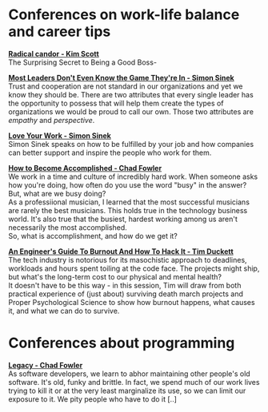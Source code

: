 # Conferences on work-life balance and career tips

**[Radical candor - Kim Scott](https://youtu.be/MIh_992Nfes)**  
The Surprising Secret to Being a Good Boss-

**[Most Leaders Don't Even Know the Game They're In - Simon Sinek](https://youtu.be/RyTQ5-SQYTo)**  
Trust and cooperation are not standard in our organizations and yet we know they should be. There are two attributes that every single leader has the opportunity to possess that will help them create the types of organizations we would be proud to call our own. Those two attributes are *empathy* and *perspective*.

**[Love Your Work - Simon Sinek](https://youtu.be/jDIZS4IQlQk)**  
Simon Sinek speaks on how to be fulfilled by your job and how companies can better support and inspire the people who work for them.

**[How to Become Accomplished - Chad Fowler](https://youtu.be/hsIcFf9pnCo)**  
We work in a time and culture of incredibly hard work. When someone asks how you're doing, how often do you use the word "busy" in the answer? But, what are we busy doing?  
As a professiional musician, I learned that the most successful musicians are rarely the best musicians. This holds true in the technology business world. It's also true that the busiest, hardest working among us aren't necessarily the most accomplished.  
So, what is accomplishment, and how do we get it?

**[An Engineer's Guide To Burnout And How To Hack It - Tim Duckett](https://youtu.be/jfQ5M6wXi2w)**  
The tech industry is notorious for its masochistic approach to deadlines, workloads and hours spent toiling at the code face. The projects might ship, but what's the long-term cost to our physical and mental health?  
It doesn't have to be this way - in this session, Tim will draw from both practical experience of (just about) surviving death march projects and Proper Psychological Science to show how burnout happens, what causes it, and what we can do to survive.

# Conferences about programming

**[Legacy - Chad Fowler](https://youtu.be/YruzQgWdv48)**  
As software developers, we learn to abhor maintaining other people's old software. It's old, funky and brittle. In fact, we spend much of our work lives trying to kill it or at the very least marginalize its use, so we can limit our exposure to it. We pity people who have to do it [..]